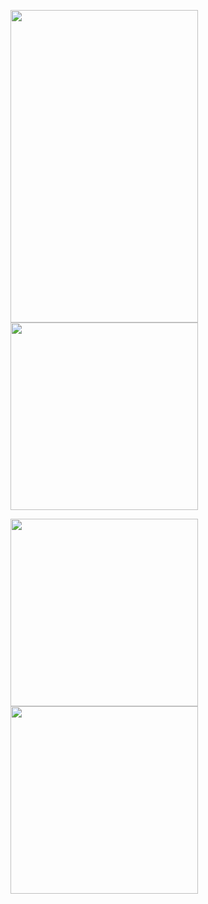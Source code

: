 <p float="left">
  <img src="https://github.com/anupomm/ecommerce_craftybay/assets/95094496/5c997c2e-6ce5-4bdf-bd3f-dfb521802077" width="300" height="500" />
  <img src="https://github.com/anupomm/ecommerce_craftybay/assets/95094496/6908e90e-73d0-44f9-830d-aa39a795e645" width="300" /> 
</p>

<p float="left">
  <img src="https://github.com/anupomm/ecommerce_craftybay/assets/95094496/534e543c-147e-4401-a5ed-9acd57c54644" width="300" />
  <img src="https://github.com/anupomm/ecommerce_craftybay/assets/95094496/532882bb-f49c-4ae9-a9d5-499392825d3c" width="300" /> 
</p>

